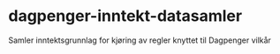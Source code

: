 # dagpenger-inntekt-datasamler
Samler inntektsgrunnlag for kjøring av regler knyttet til Dagpenger vilkår
